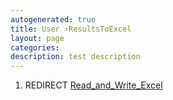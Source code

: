 ```yaml
---
autogenerated: true
title: User ›ResultsToExcel
layout: page
categories: 
description: test description
---
```


1.  REDIRECT [Read\_and\_Write\_Excel](Read_and_Write_Excel)
